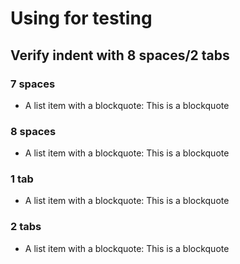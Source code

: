# Using for testing

## Verify indent with 8 spaces/2 tabs
### 7 spaces
*   A list item with a blockquote:
       This is a blockquote
              
### 8 spaces
*   A list item with a blockquote:
        This is a blockquote
        
### 1 tab
*   A list item with a blockquote:
    This is a blockquote
 
### 2 tabs   
*   A list item with a blockquote:
        This is a blockquote
